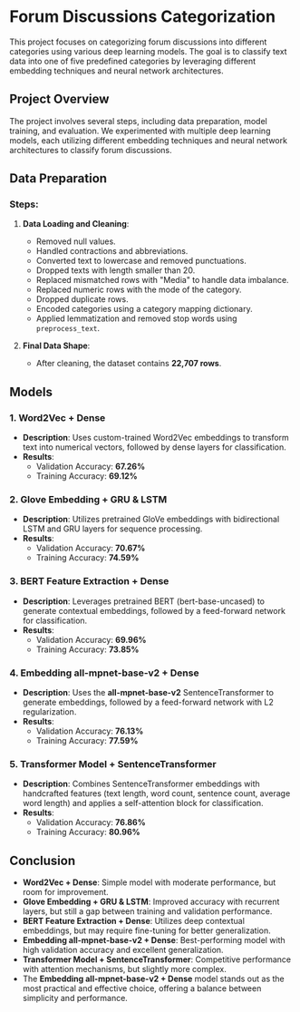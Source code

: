# Forum Discussions Categorization 

This project focuses on categorizing forum discussions into different categories using various deep learning models. The goal is to classify text data into one of five predefined categories by leveraging different embedding techniques and neural network architectures.

## Project Overview

The project involves several steps, including data preparation, model training, and evaluation. We experimented with multiple deep learning models, each utilizing different embedding techniques and neural network architectures to classify forum discussions.

## Data Preparation

### Steps:
1. **Data Loading and Cleaning**:
   - Removed null values.
   - Handled contractions and abbreviations.
   - Converted text to lowercase and removed punctuations.
   - Dropped texts with length smaller than 20.
   - Replaced mismatched rows with "Media" to handle data imbalance.
   - Replaced numeric rows with the mode of the category.
   - Dropped duplicate rows.
   - Encoded categories using a category mapping dictionary.
   - Applied lemmatization and removed stop words using `preprocess_text`.

2. **Final Data Shape**:
   - After cleaning, the dataset contains **22,707 rows**.

## Models

### 1. Word2Vec + Dense
- **Description**: Uses custom-trained Word2Vec embeddings to transform text into numerical vectors, followed by dense layers for classification.
- **Results**:
  - Validation Accuracy: **67.26%**
  - Training Accuracy: **69.12%**

### 2. Glove Embedding + GRU & LSTM
- **Description**: Utilizes pretrained GloVe embeddings with bidirectional LSTM and GRU layers for sequence processing.
- **Results**:
  - Validation Accuracy: **70.67%**
  - Training Accuracy: **74.59%**

### 3. BERT Feature Extraction + Dense
- **Description**: Leverages pretrained BERT (bert-base-uncased) to generate contextual embeddings, followed by a feed-forward network for classification.
- **Results**:
  - Validation Accuracy: **69.96%**
  - Training Accuracy: **73.85%**

### 4. Embedding all-mpnet-base-v2 + Dense
- **Description**: Uses the **all-mpnet-base-v2** SentenceTransformer to generate embeddings, followed by a feed-forward network with L2 regularization.
- **Results**:
  - Validation Accuracy: **76.13%**
  - Training Accuracy: **77.59%**

### 5. Transformer Model + SentenceTransformer
- **Description**: Combines SentenceTransformer embeddings with handcrafted features (text length, word count, sentence count, average word length) and applies a self-attention block for classification.
- **Results**:
  - Validation Accuracy: **76.86%**
  - Training Accuracy: **80.96%**

## Conclusion

- **Word2Vec + Dense**: Simple model with moderate performance, but room for improvement.
- **Glove Embedding + GRU & LSTM**: Improved accuracy with recurrent layers, but still a gap between training and validation performance.
- **BERT Feature Extraction + Dense**: Utilizes deep contextual embeddings, but may require fine-tuning for better generalization.
- **Embedding all-mpnet-base-v2 + Dense**: Best-performing model with high validation accuracy and excellent generalization.
- **Transformer Model + SentenceTransformer**: Competitive performance with attention mechanisms, but slightly more complex.
- The **Embedding all-mpnet-base-v2 + Dense** model stands out as the most practical and effective choice, offering a balance between simplicity and performance.


